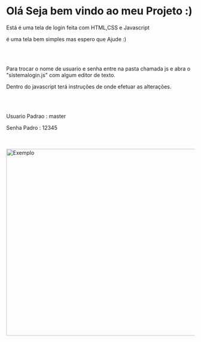 <h1>Olá Seja bem vindo ao meu Projeto :)</h1>
    <p>Está é uma tela de login feita com HTML,CSS e Javascript</p>
    <p>é uma tela bem simples mas espero que Ajude :)</p>
    <br><br>
    <p>Para trocar o nome de usuario e senha entre na pasta chamada js e abra o "sistemalogin.js" com algum editor de texto.</p>
    <p>Dentro do javascript terá instruções de onde efetuar as alterações. </p>
    <br><br>
    <p> Usuario Padrao : master</p>
    <p> Senha Padro : 12345</p>
    <br><br>
<img height="500px" width="900px" src="https://i.imgur.com/Xg69frz.png" alt="Exemplo">
